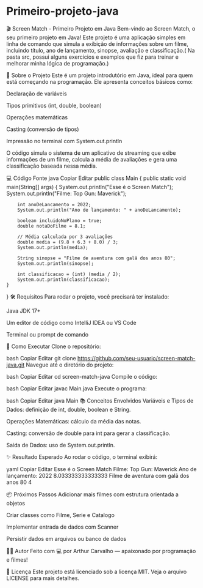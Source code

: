 # Primeiro-projeto-java

🎬 Screen Match - Primeiro Projeto em Java
Bem-vindo ao Screen Match, o seu primeiro projeto em Java! Este projeto é uma aplicação simples em linha de comando que simula a exibição de informações sobre um filme, incluindo título, ano de lançamento, sinopse, avaliação e classificação.( Na pasta src, possui alguns exercicios e exemplos que fiz para treinar e melhorar minha lógica de programação.)

📌 Sobre o Projeto
Este é um projeto introdutório em Java, ideal para quem está começando na programação. Ele apresenta conceitos básicos como:

Declaração de variáveis

Tipos primitivos (int, double, boolean)

Operações matemáticas

Casting (conversão de tipos)

Impressão no terminal com System.out.println

O código simula o sistema de um aplicativo de streaming que exibe informações de um filme, calcula a média de avaliações e gera uma classificação baseada nessa média.

💻 Código Fonte
java
Copiar
Editar
public class Main {
    public static void main(String[] args) {
        System.out.println("Esse é o Screen Match");
        System.out.println("Filme: Top Gun: Maverick");

        int anoDeLancamento = 2022;
        System.out.println("Ano de lançamento: " + anoDeLancamento);
        
        boolean incluidoNoPlano = true;
        double notaDoFilme = 8.1;

        // Média calculada por 3 avaliações
        double media = (9.8 + 6.3 + 8.0) / 3;
        System.out.println(media);

        String sinopse = "Filme de aventura com galã dos anos 80";
        System.out.println(sinopse);

        int classificacao = (int) (media / 2);
        System.out.println(classificacao);
    }
}
🛠️ Requisitos
Para rodar o projeto, você precisará ter instalado:

Java JDK 17+

Um editor de código como IntelliJ IDEA ou VS Code

Terminal ou prompt de comando

🚀 Como Executar
Clone o repositório:

bash
Copiar
Editar
git clone https://github.com/seu-usuario/screen-match-java.git
Navegue até o diretório do projeto:

bash
Copiar
Editar
cd screen-match-java
Compile o código:

bash
Copiar
Editar
javac Main.java
Execute o programa:

bash
Copiar
Editar
java Main
📚 Conceitos Envolvidos
Variáveis e Tipos de Dados: definição de int, double, boolean e String.

Operações Matemáticas: cálculo da média das notas.

Casting: conversão de double para int para gerar a classificação.

Saída de Dados: uso de System.out.println.

✨ Resultado Esperado
Ao rodar o código, o terminal exibirá:

yaml
Copiar
Editar
Esse é o Screen Match
Filme: Top Gun: Maverick
Ano de lançamento: 2022
8.033333333333333
Filme de aventura com galã dos anos 80
4

📦 Próximos Passos
Adicionar mais filmes com estrutura orientada a objetos

Criar classes como Filme, Serie e Catalogo

Implementar entrada de dados com Scanner

Persistir dados em arquivos ou banco de dados

🧑‍💻 Autor
Feito com 💻 por Arthur Carvalho — apaixonado por programação e filmes!

📄 Licença
Este projeto está licenciado sob a licença MIT. Veja o arquivo LICENSE para mais detalhes.
